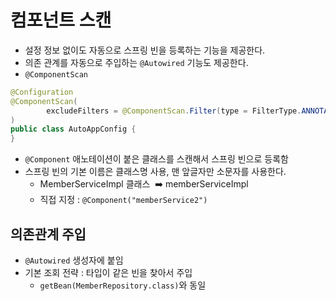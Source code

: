 # 컴포넌트 스캔

- 설정 정보 없이도 자동으로 스프링 빈을 등록하는 기능을 제공한다.
- 의존 관계를 자동으로 주입하는 `@Autowired` 기능도 제공한다.
- `@ComponentScan`

```java
@Configuration
@ComponentScan(
        excludeFilters = @ComponentScan.Filter(type = FilterType.ANNOTATION, classes = Configuration.class) // 컴포넌트 스캔 뺄 부분 지정
)
public class AutoAppConfig {
}
```

- `@Component` 애노테이션이 붙은 클래스를 스캔해서 스프링 빈으로 등록함
- 스프링 빈의 기본 이름은 클래스명 사용, 맨 앞글자만 소문자를 사용한다.
  - MemberServiceImpl 클래스  ➡️ memberServiceImpl
  - 직접 지정 : `@Component("memberService2")`

## 의존관계 주입

- `@Autowired` 생성자에 붙임
- 기본 조회 전략 : 타입이 같은 빈을 찾아서 주입
  - `getBean(MemberRepository.class)`와 동일
